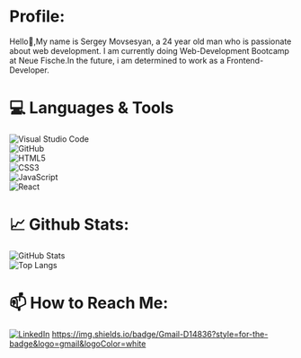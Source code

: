 # Profile:

 Hello:wave:,My name is Sergey Movsesyan, a 24 year old man who is passionate about web development. I am currently doing Web-Development Bootcamp at Neue Fische.In the future, i am determined to work as a Frontend-Developer.
# 💻 Languages & Tools
  ![Visual Studio Code](https://img.shields.io/badge/Visual%20Studio%20Code-0078d7.svg?style=for-the-badge&logo=visual-studio-code&logoColor=white)
  <br>
  ![GitHub](https://img.shields.io/badge/github-%23121011.svg?style=for-the-badge&logo=github&logoColor=white)
  <br>
  ![HTML5](https://img.shields.io/badge/html5-%23E34F26.svg?style=for-the-badge&logo=html5&logoColor=white)
  <br>
  ![CSS3](https://img.shields.io/badge/css3-%231572B6.svg?style=for-the-badge&logo=css3&logoColor=white)
  <br>
  ![JavaScript](https://img.shields.io/badge/javascript-%23323330.svg?style=for-the-badge&logo=javascript&logoColor=%23F7DF1E)
  <br>
  ![React](https://img.shields.io/badge/react-%2320232a.svg?style=for-the-badge&logo=react&logoColor=%2361DAFB) 


# :chart_with_upwards_trend: Github Stats:

 ![GitHub Stats](https://github-readme-stats.vercel.app/api?username=SergeyMOV&theme=default)
 <br>
 ![Top Langs](https://github-readme-stats.vercel.app/api/top-langs/?username=SergeyMOV)

# 📫 How to Reach Me:
 <a href="https://www.linkedin.com/in
/sergey-movsesyan/">![LinkedIn](https://img.shields.io/badge/linkedin-%230077B5.svg?style=for-the-badge&logo=linkedin&logoColor=white)</a> 
<a href="(https://mail.google.com/mail/u/0/?tab=rm#inbox)">
 https://img.shields.io/badge/Gmail-D14836?style=for-the-badge&logo=gmail&logoColor=white
 </a>

<!---
SergeyMOV/SergeyMOV is a ✨ special ✨ repository because its `README.md` (this file) appears on your GitHub profile.
You can click the Preview link to take a look at your changes.
--->
